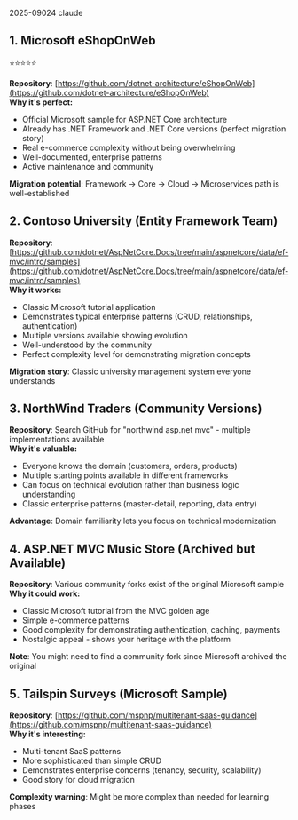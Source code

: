 
2025-09024 claude

## 1. Microsoft eShopOnWeb 

⭐⭐⭐⭐⭐

**Repository**: [https://github.com/dotnet-architecture/eShopOnWeb](https://github.com/dotnet-architecture/eShopOnWeb)  
**Why it's perfect:**

- Official Microsoft sample for ASP.NET Core architecture
- Already has .NET Framework and .NET Core versions (perfect migration story)
- Real e-commerce complexity without being overwhelming
- Well-documented, enterprise patterns
- Active maintenance and community

**Migration potential**: Framework → Core → Cloud → Microservices path is well-established

## 2. Contoso University (Entity Framework Team)

**Repository**: [https://github.com/dotnet/AspNetCore.Docs/tree/main/aspnetcore/data/ef-mvc/intro/samples](https://github.com/dotnet/AspNetCore.Docs/tree/main/aspnetcore/data/ef-mvc/intro/samples)  
**Why it works:**

- Classic Microsoft tutorial application
- Demonstrates typical enterprise patterns (CRUD, relationships, authentication)
- Multiple versions available showing evolution
- Well-understood by the community
- Perfect complexity level for demonstrating migration concepts

**Migration story**: Classic university management system everyone understands

## 3. NorthWind Traders (Community Versions)

**Repository**: Search GitHub for "northwind asp.net mvc" - multiple implementations available  
**Why it's valuable:**

- Everyone knows the domain (customers, orders, products)
- Multiple starting points available in different frameworks
- Can focus on technical evolution rather than business logic understanding
- Classic enterprise patterns (master-detail, reporting, data entry)

**Advantage**: Domain familiarity lets you focus on technical modernization

## 4. ASP.NET MVC Music Store (Archived but Available)

**Repository**: Various community forks exist of the original Microsoft sample  
**Why it could work:**

- Classic Microsoft tutorial from the MVC golden age
- Simple e-commerce patterns
- Good complexity for demonstrating authentication, caching, payments
- Nostalgic appeal - shows your heritage with the platform

**Note**: You might need to find a community fork since Microsoft archived the original

## 5. Tailspin Surveys (Microsoft Sample)

**Repository**: [https://github.com/mspnp/multitenant-saas-guidance](https://github.com/mspnp/multitenant-saas-guidance)  
**Why it's interesting:**

- Multi-tenant SaaS patterns
- More sophisticated than simple CRUD
- Demonstrates enterprise concerns (tenancy, security, scalability)
- Good story for cloud migration

**Complexity warning**: Might be more complex than needed for learning phases
